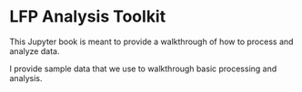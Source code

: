 # LFP Analysis Toolkit

This Jupyter book is meant to provide a walkthrough of how to process and analyze data.

I provide sample data that we use to walkthrough basic processing and analysis. 


```{tableofcontents}
```
